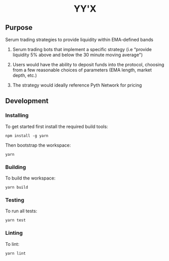 <div align="center">
  <h1>YY'X</h1>
</div>

## Purpose

Serum trading strategies to provide liquidity within EMA-defined bands

1. Serum trading bots that implement a specific strategy (i.e “provide liquidity 5% above and below the 30 minute moving average")

1. Users would have the ability to deposit funds into the protocol, choosing from a few reasonable choices of parameters (EMA length, market depth, etc.)

1. The strategy would ideally reference Pyth Network for pricing

## Development

### Installing

To get started first install the required build tools:

```
npm install -g yarn
```

Then bootstrap the workspace:

```
yarn
```

### Building

To build the workspace:

```
yarn build
```

### Testing

To run all tests:

```
yarn test
```

### Linting

To lint:

```
yarn lint
```
